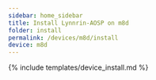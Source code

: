 ```yaml
---
sidebar: home_sidebar
title: Install Lynnrin-AOSP on m8d
folder: install
permalink: /devices/m8d/install
device: m8d
---
```

{% include templates/device_install.md %}
